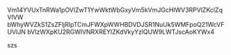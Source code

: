 Vm14YVUxTnRWa1pOVlZwT1YwWktWbGxyVm5kVmJGcHlWV3RPVlZKclZqVlVW
bWhyWVZkS1ZsZFljRlpTCmJFWXpWWHBDVDJSR1NuUk5WMFpoQ21WcVFUVlJN
bVIzWXpKU2RGWlVNRXREYlZKdVkyYzlQUW9LWTJscAoKYWx4

szs